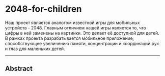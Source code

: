 # **2048-for-children** #
Наш проект является аналогом известной игры для мобильных устройств - 2048. Главным отличием нашей игры является то, что цифры в ней заменены на картинки. Это делает её доступной для детей. В рамках проекта разрабатывается мобильное приложение, способствующее увеличению памяти, концентрации и координаций рук и глаз для маленьких детей.
_____
## **Abstract**
